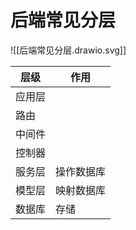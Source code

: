 # 后端常见分层

![[后端常见分层.drawio.svg]]

| 层级   | 作用 |
| ------ | ---- |
| 应用层 |      |
| 路由   |      |
| 中间件 |      |
| 控制器 |      |
| 服务层 |  操作数据库    |
| 模型层 |  映射数据库    |
| 数据库 |   存储   |
